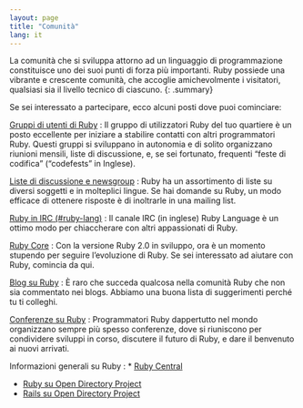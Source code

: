 ```yaml
---
layout: page
title: "Comunità"
lang: it
---
```


La comunità che si sviluppa attorno ad un linguaggio di programmazione
constituisce uno dei suoi punti di forza più importanti. Ruby possiede
una vibrante e crescente comunità, che accoglie amichevolmente i
visitatori, qualsiasi sia il livello tecnico di ciascuno.
{: .summary}

Se sei interessato a partecipare, ecco alcuni posti dove puoi
cominciare:

[Gruppi di utenti di Ruby](user-groups/)
: Il gruppo di utilizzatori Ruby del tuo quartiere è un posto eccellente
  per iniziare a stabilire contatti con altri programmatori Ruby. Questi
  gruppi si sviluppano in autonomia e di solito organizzano riunioni
  mensili, liste di discussione, e, se sei fortunato, frequenti “feste
  di codifica” (“codefests” in Inglese).

[Liste di discussione e newsgroup](mailing-lists/)
: Ruby ha un assortimento di liste su diversi soggetti e in molteplici
  lingue. Se hai domande su Ruby, un modo efficace di ottenere risposte
  è di inoltrarle in una mailing list.

[Ruby in IRC (#ruby-lang)](irc://irc.freenode.net/ruby-lang)
: Il canale IRC (in inglese) Ruby Language è un ottimo modo per
  chiaccherare con altri appassionati di Ruby.

[Ruby Core](ruby-core/)
: Con la versione Ruby 2.0 in sviluppo, ora è un momento stupendo per
  seguire l’evoluzione di Ruby. Se sei interessato ad aiutare con Ruby,
  comincia da qui.

[Blog su Ruby](weblogs/)
: È raro che succeda qualcosa nella comunità Ruby che non sia commentato
  nei blogs. Abbiamo una buona lista di suggerimenti perché tu ti
  colleghi.

[Conferenze su Ruby](conferences/)
: Programmatori Ruby dappertutto nel mondo organizzano sempre più spesso
  conferenze, dove si riuniscono per condividere sviluppi in corso,
  discutere il futuro di Ruby, e dare il benvenuto ai nuovi arrivati.

Informazioni generali su Ruby
: * [Ruby Central][3]
  * [Ruby su Open Directory Project][4]
  * [Rails su Open Directory Project][5]



[3]: http://rubycentral.org/
[4]: http://dmoz.org/Computers/Programming/Languages/Ruby/
[5]: http://dmoz.org/Computers/Programming/Languages/Ruby/Software/Rails/
